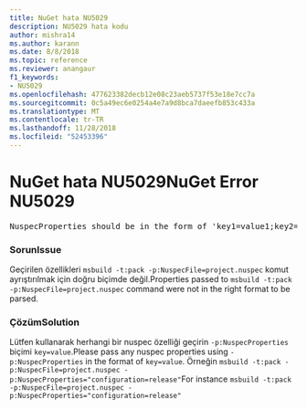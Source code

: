 ```yaml
---
title: NuGet hata NU5029
description: NU5029 hata kodu
author: mishra14
ms.author: karann
ms.date: 8/8/2018
ms.topic: reference
ms.reviewer: anangaur
f1_keywords:
- NU5029
ms.openlocfilehash: 477623382decb12e08c23aeb5737f53e18e7cc7a
ms.sourcegitcommit: 0c5a49ec6e0254a4e7a9d8bca7daeefb853c433a
ms.translationtype: MT
ms.contentlocale: tr-TR
ms.lasthandoff: 11/28/2018
ms.locfileid: "52453396"
---
```

# <a name="nuget-error-nu5029"></a><span data-ttu-id="cdabb-103">NuGet hata NU5029</span><span class="sxs-lookup"><span data-stu-id="cdabb-103">NuGet Error NU5029</span></span>
<pre>NuspecProperties should be in the form of 'key1=value1;key2=value2'.</pre>

### <a name="issue"></a><span data-ttu-id="cdabb-104">Sorun</span><span class="sxs-lookup"><span data-stu-id="cdabb-104">Issue</span></span>

<span data-ttu-id="cdabb-105">Geçirilen özellikleri `msbuild -t:pack -p:NuspecFile=project.nuspec` komut ayrıştırılmak için doğru biçimde değil.</span><span class="sxs-lookup"><span data-stu-id="cdabb-105">Properties passed to `msbuild -t:pack -p:NuspecFile=project.nuspec` command were not in the right format to be parsed.</span></span>


### <a name="solution"></a><span data-ttu-id="cdabb-106">Çözüm</span><span class="sxs-lookup"><span data-stu-id="cdabb-106">Solution</span></span>

<span data-ttu-id="cdabb-107">Lütfen kullanarak herhangi bir nuspec özelliği geçirin `-p:NuspecProperties` biçimi `key=value`.</span><span class="sxs-lookup"><span data-stu-id="cdabb-107">Please pass any nuspec properties using `-p:NuspecProperties` in the format of `key=value`.</span></span> <span data-ttu-id="cdabb-108">Örneğin `msbuild -t:pack -p:NuspecFile=project.nuspec -p:NuspecProperties="configuration=release"`</span><span class="sxs-lookup"><span data-stu-id="cdabb-108">For instance `msbuild -t:pack -p:NuspecFile=project.nuspec -p:NuspecProperties="configuration=release"`</span></span>

